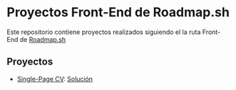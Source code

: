 # Proyectos Front-End de Roadmap.sh

Este repositorio contiene proyectos realizados siguiendo el la ruta Front-End de [Roadmap.sh](https://roadmap.sh)

## Proyectos

- [Single-Page CV](https://roadmap.sh/projects/single-page-cv): [Solución](https://github.com/Dks32/frontend_roadmap_projects/tree/main/01_single-page_CV)
